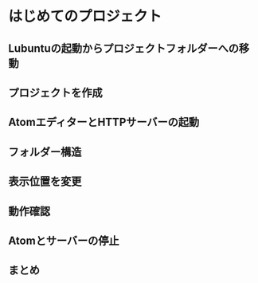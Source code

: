 # はじめてのプロジェクト

## Lubuntuの起動からプロジェクトフォルダーへの移動

## プロジェクトを作成

## AtomエディターとHTTPサーバーの起動

## フォルダー構造

## 表示位置を変更

## 動作確認

## Atomとサーバーの停止

## まとめ





